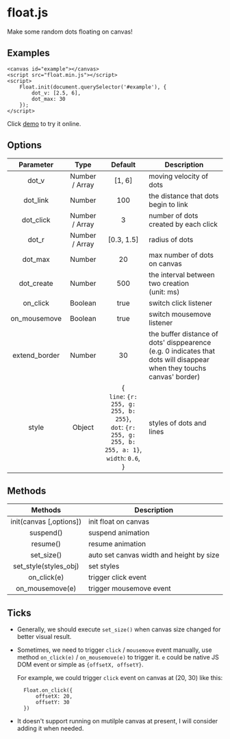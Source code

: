 # float.js

Make some random dots floating on canvas! 

## Examples

	<canvas id="example"></canvas>
	<script src="float.min.js"></script>
	<script>
		Float.init(document.querySelector('#example'), {
			dot_v: [2.5, 6],
			dot_max: 30
		});
	</script>

Click [demo](https://nossika.github.io/float.js/demo.html) to try it online.

## Options

|Parameter|Type|Default|Description|
|:-:|:-:|:-:|---|
|dot_v|Number / Array|[1, 6]|moving velocity of dots|
|dot_link|Number|100|the distance that dots begin to link|
|dot_click|Number / Array|3|number of dots created by each click|
|dot_r|Number / Array|[0.3, 1.5]|radius of dots|
|dot_max|Number|20|max number of dots on canvas|
|dot_create|Number|500|the interval between two creation<br>(unit: ms) |
|on_click|Boolean|true|switch click listener|
|on_mousemove|Boolean|true|switch mousemove listener|
|extend_border|Number|30|the buffer distance of dots' disppearence<br>(e.g. 0 indicates that dots will disappear when they touchs canvas' border)|
|style|Object|{<br>`line`: `{r: 255, g: 255, b: 255}`,<br>`dot`: `{r: 255, g: 255, b: 255, a: 1}`,<br>`width`: `0.6`,<br>}|styles of dots and lines|

## Methods

|Methods|Description|
|:-:|---|
|init(canvas [,options])|init float on canvas|
|suspend()|suspend animation|
|resume()|resume animation|
|set_size()|auto set canvas width and height by size|
|set_style(styles_obj)|set styles|
|on_click(e)|trigger click event|
|on_mousemove(e)|trigger mousemove event|

## Ticks

* Generally, we should execute `set_size()` when canvas size changed for better visual result.
* Sometimes, we need to trigger `click` / `mousemove` event manually, use method `on_click(e)` / `on_mousemove(e)` to trigger it. `e` could be native JS DOM event or simple as `{offsetX, offsetY}`.

	For example, we could trigger `click` event on canvas at (20, 30) like this:
		
		Float.on_click({
			offsetX: 20,
			offsetY: 30
		})

* It doesn't support running on mutilple canvas at present, I will consider adding it when needed.



